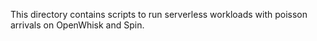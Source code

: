 This directory contains scripts to run serverless workloads with poisson arrivals on OpenWhisk and Spin.